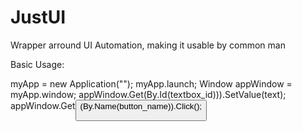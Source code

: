 JustUI
======

 Wrapper arround UI Automation, making it usable by common man


 Basic Usage:
 
 myApp = new Application("<location of application executable>");
 myApp.launch;
 Window appWindow = myApp.window;
 appWindow.Get<Edit>(By.Id(textbox_id))).SetValue(text);
 appWindow.Get<Button>(By.Name(button_name)).Click();
